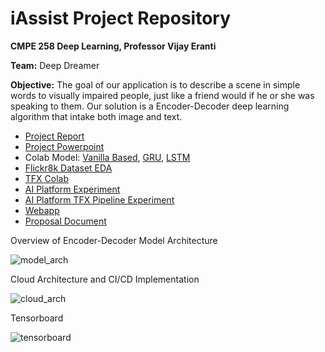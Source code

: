 # iAssist Project Repository

**CMPE 258 Deep Learning, Professor Vijay Eranti**

**Team:** Deep Dreamer

**Objective:** The goal of our application is to describe a scene in simple words to visually impaired people, just like a friend would if he or she was speaking to them. Our solution is a Encoder-Decoder deep learning algorithm that intake both image and text.

* [Project Report](https://github.com/princy-joy/iassist/blob/main/Project%20artifacts/Report-Slides/Project%20Report-%20iAssist%20.pdf)
* [Project Powerpoint](https://github.com/princy-joy/iassist/blob/main/Project%20artifacts/Report-Slides/258%20Project%20Presentation.pdf)
* Colab Model: [Vanilla Based](https://colab.research.google.com/drive/1P7rEVWxlTlP8YgQJGlajQwVcK55n2zR7?usp=sharing), [GRU](https://colab.research.google.com/drive/1-8b-RBw3_5EQcYAiuaRaA9Jj24uY22Vm?usp=sharing), [LSTM](https://colab.research.google.com/drive/1Oe8jIZMZZQo6bQWdfB2amtcYOHiFvOqj?usp=sharing)
* [Flickr8k Dataset EDA](https://colab.research.google.com/drive/1GKeH-iIz_kf8Jal-PWAKMmhUGavVe4dT?usp=sharing)
* [TFX Colab](https://colab.research.google.com/drive/1K2jCrFXGF6SqCcAtTtGl--7YHpjuJkqc?usp=sharing) 
* [AI Platform Experiment](https://github.com/princy-joy/iassist/blob/jocelyn-experiments/AI%20Platform%20deployment-Experiment1.ipynb)
* [AI Platform TFX Pipeline Experiment](https://github.com/princy-joy/iassist/blob/jocelyn-experiments/Image%20Captioning%20TF%202.0-Experiment2.ipynb)
* [Webapp](http://34.69.77.57/)
* [Proposal Document](https://docs.google.com/document/d/1CCbhHo6MqhH0uzABh3wmgHEAeBBBvWXxo0cbod4g8Zc/edit)

Overview of Encoder-Decoder Model Architecture

![model_arch](https://user-images.githubusercontent.com/46875754/118204847-015ab700-b414-11eb-97cb-9effb248111e.png)

Cloud Architecture and CI/CD Implementation

![cloud_arch](https://user-images.githubusercontent.com/46875754/118204863-091a5b80-b414-11eb-94c6-0c3ecc4c6ca2.png)

Tensorboard

![tensorboard](https://user-images.githubusercontent.com/46875754/118204491-2a2e7c80-b413-11eb-9b4c-63eed29991d8.jpg)
